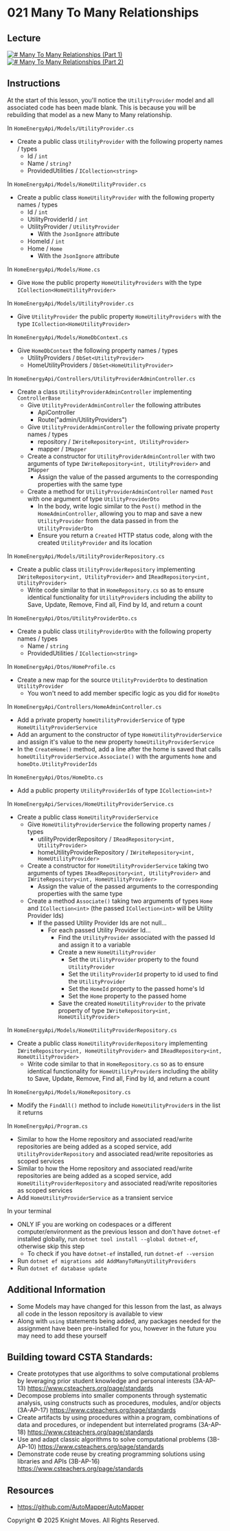 # 021 Many To Many Relationships

## Lecture

[![# Many To Many Relationships (Part 1)](https://img.youtube.com/vi/egmPuRlaNoo/0.jpg)](https://www.youtube.com/watch?v=LUOpye2AxVk)
[![# Many To Many Relationships (Part 2)](https://img.youtube.com/vi/PTPPW2rllRQ/0.jpg)](https://www.youtube.com/watch?v=PTPPW2rllRQ)

## Instructions

At the start of this lesson, you'll notice the `UtilityProvider` model and all associated code has been made blank. This is because you will be rebuilding that model as a new Many to Many relationship.

In `HomeEnergyApi/Models/UtilityProvider.cs`
- Create a public class `UtilityProvider` with the following property names / types
    - Id / `int`
    - Name / `string?`
    - ProvidedUtilities / `ICollection<string>`

In `HomeEnergyApi/Models/HomeUtilityProvider.cs`
- Create a public class `HomeUtilityProvider` with the following property names / types
    - Id / `int`
    - UtilityProviderId / `int`
    - UtilityProvider / `UtilityProvider`
        - With the `JsonIgnore` attribute
    - HomeId / `int`
    - Home / `Home`
        - With the `JsonIgnore` attribute

In `HomeEnergyApi/Models/Home.cs`
- Give `Home` the public property `HomeUtilityProviders` with the type `ICollection<HomeUtilityProvider>`

In `HomeEnergyApi/Models/UtilityProvider.cs`
- Give `UtilityProvider` the public property `HomeUtilityProviders` with the type `ICollection<HomeUtilityProvider>`

In `HomeEnergyApi/Models/HomeDbContext.cs`
- Give `HomeDbContext` the following property names / types
    - UtilityProviders / `DbSet<UtilityProvider>`
    - HomeUtilityProviders / `DbSet<HomeUtilityProvider>`

In `HomeEnergyApi/Controllers/UtilityProviderAdminController.cs`
- Create a class `UtilityProviderAdminController` implementing `ControllerBase`
    - Give `UtilityProviderAdminController` the following attributes
        - ApiController
        - Route("admin/UtilityProviders")
    - Give `UtilityProviderAdminController` the following private property names / types
        - repository / `IWriteRepository<int, UtilityProvider>`
        - mapper / `IMapper`
    - Create a constructor for `UtilityProviderAdminController` with two arguments of type `IWriteRepository<int, UtilityProvider>` and `IMapper`
        - Assign the value of the passed arguments to the corresponding properties with the same type
    - Create a method for `UtilityProviderAdminController` named `Post` with one argument of type `UtilityProviderDto`
        - In the body, write logic similar to the `Post()` method in the `HomeAdminController`, allowing you to map and save a new `UtilityProvider` from the data passed in from the `UtilityProviderDto`
        - Ensure you return a `Created` HTTP status code, along with the created `UtilityProvider` and its location

In `HomeEnergyApi/Models/UtilityProviderRepository.cs`
- Create a public class `UtilityProviderRepository` implementing `IWriteRepository<int, UtilityProvider>` and  `IReadRepository<int, UtilityProvider>`
    - Write code similar to that in `HomeRepository.cs` so as to ensure identical functionality for `UtilityProvider`s including the ability to Save, Update, Remove, Find all, Find by Id, and return a count

In `HomeEnergyApi/Dtos/UtilityProviderDto.cs`
- Create a public class `UtilityProviderDto` with the following property names / types
    - Name / `string`
    - ProvidedUtilities / `ICollection<string>`

In `HomeEnergyApi/Dtos/HomeProfile.cs`
- Create a new map for the source `UtilityProviderDto` to destination `UtilityProvider`
    - You won't need to add member specific logic as you did for `HomeDto`

In `HomeEnergyApi/Controllers/HomeAdminController.cs`
- Add a private property `homeUtilityProviderService` of type `HomeUtilityProviderService`
- Add an argument to the constructor of type `HomeUtilityProviderService` and assign it's value to the new property `homeUtilityProviderService`
- In the `CreateHome()` method, add a line after the home is saved that calls `homeUtilityProviderService.Associate()` with the arguments `home` and `homeDto.UtilityProviderIds`

In `HomeEnergyApi/Dtos/HomeDto.cs`
- Add a public property `UtilityProviderIds` of type `ICollection<int>?`

In `HomeEnergyApi/Services/HomeUtilityProviderService.cs`
- Create a public class `HomeUtilityProviderService`
    - Give `HomeUtilityProviderService` the following property names / types
        - utilityProviderRepository / `IReadRepository<int, UtilityProvider>`
        - homeUtilityProviderRepository / `IWriteRepository<int, HomeUtilityProvider>`
    - Create a constructor for `HomeUtilityProviderService` taking two arguments of types `IReadRepository<int, UtilityProvider>` and `IWriteRepository<int, HomeUtilityProvider>`
        - Assign the value of the passed arguments to the corresponding properties with the same type
    - Create a method `Associate()` taking two arguments of types `Home` and `ICollection<int>` (the passed  `ICollection<int>` will be Utility Provider Ids)
        - If the passed Utility Provider Ids are not null...
            - For each passed Utility Provider Id...
                - Find the `UtilityProvider` associated with the passed Id and assign it to a variable
                - Create a new `HomeUtilityProvider`
                    - Set the `UtilityProvider` property to the found `UtilityProvider`
                    - Set the `UtilityProviderId` property to id used to find the `UtilityProvider`
                    - Set the `HomeId` property to the passed home's Id
                    - Set the `Home` property to the passed home
                - Save the created `HomeUtilityProvider` to the private property of type `IWriteRepository<int, HomeUtilityProvider>`

In `HomeEnergyApi/Models/HomeUtilityProviderRepository.cs`
- Create a public class `HomeUtilityProviderRepository` implementing `IWriteRepository<int, HomeUtilityProvider>` and  `IReadRepository<int, HomeUtilityProvider>`
    - Write code similar to that in `HomeRepository.cs` so as to ensure identical functionality for `HomeUtilityProvider`s including the ability to Save, Update, Remove, Find all, Find by Id, and return a count

In `HomeEnergyApi/Models/HomeRepository.cs`
- Modify the `FindAll()` method to include `HomeUtilityProvider`s in the list it returns

In `HomeEnergyApi/Program.cs`
- Similar to how the Home repository and associated read/write repositories are being added as a scoped service, add `UtilityProviderRepository` and associated read/write repositories as scoped services
- Similar to how the Home repository and associated read/write repositories are being added as a scoped service, add `HomeUtilityProviderRepository` and associated read/write repositories as scoped services
- Add `HomeUtilityProviderService` as a transient service

In your terminal
- ONLY IF you are working on codespaces or a different computer/environment as the previous lesson and don't have `dotnet-ef` installed globally, run `dotnet tool install --global dotnet-ef`, otherwise skip this step
    - To check if you have `dotnet-ef` installed, run `dotnet-ef --version`
- Run `dotnet ef migrations add AddManyToManyUtilityProviders`
- Run `dotnet ef database update`

## Additional Information
- Some Models may have changed for this lesson from the last, as always all code in the lesson repository is available to view
- Along with `using` statements being added, any packages needed for the assignment have been pre-installed for you, however in the future you may need to add these yourself

## Building toward CSTA Standards:
- Create prototypes that use algorithms to solve computational problems by leveraging prior student knowledge and personal interests (3A-AP-13) https://www.csteachers.org/page/standards
- Decompose problems into smaller components through systematic analysis, using constructs such as procedures, modules, and/or objects (3A-AP-17) https://www.csteachers.org/page/standards
- Create artifacts by using procedures within a program, combinations of data and procedures, or independent but interrelated programs (3A-AP-18) https://www.csteachers.org/page/standards
- Use and adapt classic algorithms to solve computational problems (3B-AP-10) https://www.csteachers.org/page/standards
- Demonstrate code reuse by creating programming solutions using libraries and APIs (3B-AP-16) https://www.csteachers.org/page/standards

## Resources
- https://github.com/AutoMapper/AutoMapper

Copyright &copy; 2025 Knight Moves. All Rights Reserved.
